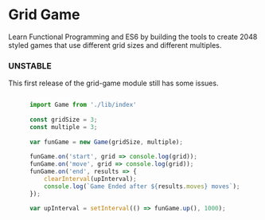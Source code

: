 Grid Game
==========
Learn Functional Programming and ES6 by building the tools to create 2048 styled games that use different grid sizes 
and different multiples.

### UNSTABLE
This first release of the grid-game module still has some issues.

```javascript

      import Game from './lib/index'
      
      const gridSize = 3;
      const multiple = 3;
      
      var funGame = new Game(gridSize, multiple);
      
      funGame.on('start', grid => console.log(grid));
      funGame.on('move', grid => console.log(grid));
      funGame.on('end', results => {
          clearInterval(upInterval);
          console.log(`Game Ended after ${results.moves} moves`);
      });
      
      var upInterval = setInterval(() => funGame.up(), 1000);
   
```
